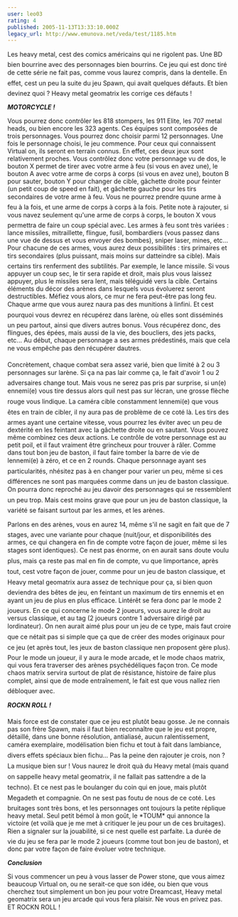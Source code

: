 ```yaml
---
user: leo03
rating: 4
published: 2005-11-13T13:33:10.000Z
legacy_url: http://www.emunova.net/veda/test/1185.htm
---
```

Les heavy metal, cest des comics américains qui ne rigolent pas. Une BD bien bourrine avec des personnages bien bourrins. Ce jeu qui est donc tiré de cette série ne fait pas, comme vous laurez compris, dans la dentelle. En effet, cest un peu la suite du jeu Spawn, qui avait quelques défauts. Et bien devinez quoi ? Heavy metal geomatrix les corrige ces défauts !  

  

**_MOTORCYCLE !_**  

Vous pourrez donc contrôler les 818 stompers, les 911 Elite, les 707 metal heads, ou bien encore les 323 agents. Ces équipes sont composées de trois personnages. Vous pourrez donc choisir parmi 12 personnages. Une fois le personnage choisi, le jeu commence. Pour ceux qui connaissent Virtual on, ils seront en terrain connus. En effet, ces deux jeux sont relativement proches. Vous contrôlez donc votre personnage vu de dos, le bouton X permet de tirer avec votre arme à feu (si vous en avez une), le bouton A avec votre arme de corps à corps (si vous en avez une), bouton B pour sauter, bouton Y pour changer de cible, gâchette droite pour feinter (un petit coup de speed en fait), et gâchette gauche pour les tirs secondaires de votre arme à feu. Vous ne pourrez prendre quune arme à feu à la fois, et une arme de corps à corps à la fois. Petite note à rajouter, si vous navez seulement qu'une arme de corps à corps, le bouton X vous permettra de faire un coup spécial avec. Les armes à feu sont très variées : lance missiles, mitraillette, flingue, fusil, bombardiers (vous passez dans une vue de dessus et vous envoyer des bombes), sniper laser, mines, etc... Pour chacune de ces armes, vous aurez deux possibilités : tirs primaires et tirs secondaires (plus puissant, mais moins sur datteindre sa cible). Mais certains tirs renferment des subtilités. Par exemple, le lance missile. Si vous appuyer un coup sec, le tir sera rapide et droit, mais plus vous laissez appuyer, plus le missiles sera lent, mais téléguidé vers la cible. Certains éléments du décor des arènes dans lesquels vous évoluerez seront destructibles. Méfiez vous alors, ce mur ne fera peut-être pas long feu. Chaque arme que vous aurez naura pas des munitions à linfini. Et cest pourquoi vous devrez en récupérez dans larène, où elles sont disséminés un peu partout, ainsi que divers autres bonus. Vous récupérez donc, des flingues, des épées, mais aussi de la vie, des boucliers, des jets packs, etc... Au début, chaque personnage a ses armes prédestinés, mais que cela ne vous empêche pas den récupérer dautres.  

  

Concrètement, chaque combat sera assez varié, bien que limité à 2 ou 3 personnages sur larène. Si ça na pas lair comme ça, le fait d'avoir 1 ou 2 adversaires change tout. Mais vous ne serez pas pris par surprise, si un(e) ennemi(e) vous tire dessus alors quil nest pas sur lécran, une grosse flèche rouge vous lindique. La caméra cible constamment lennemi(e) que vous êtes en train de cibler, il ny aura pas de problème de ce coté là. Les tirs des armes ayant une certaine vitesse, vous pourrez les éviter avec un peu de dextérité en les feintant avec la gâchette droite ou en sautant. Vous pouvez même combinez ces deux actions. Le contrôle de votre personnage est au petit poil, et il faut vraiment être grincheux pour trouver à râler. Comme dans tout bon jeu de baston, il faut faire tomber la barre de vie de lennemi(e) à zéro, et ce en 2 rounds. Chaque personnage ayant ses particularités, nhésitez pas à en changer pour varier un peu, même si ces différences ne sont pas marquées comme dans un jeu de baston classique. On pourra donc reproché au jeu davoir des personnages qui se ressemblent un peu trop. Mais cest moins grave que pour un jeu de baston classique, la variété se faisant surtout par les armes, et les arènes.  

  

Parlons en des arènes, vous en aurez 14, même s'il ne sagit en fait que de 7 stages, avec une variante pour chaque (nuit/jour, et disponibilités des armes, ce qui changera en fin de compte votre façon de jouer, même si les stages sont identiques). Ce nest pas énorme, on en aurait sans doute voulu plus, mais ça reste pas mal en fin de compte, vu que limportance, après tout, cest votre façon de jouer, comme pour un jeu de baston classique, et Heavy metal geomatrix aura assez de technique pour ça, si bien quon deviendra des bêtes de jeu, en feintant un maximum de tirs ennemis et en ayant un jeu de plus en plus efficace. Lintérêt se fera donc par le mode 2 joueurs. En ce qui concerne le mode 2 joueurs, vous aurez le droit au versus classique, et au tag (2 joueurs contre 1 adversaire dirigé par lordinateur). On nen aurait aimé plus pour un jeu de ce type, mais faut croire que ce nétait pas si simple que ça que de créer des modes originaux pour ce jeu (et après tout, les jeux de baston classique nen proposent gère plus). Pour le mode un joueur, il y aura le mode arcade, et le mode chaos matrix, qui vous fera traverser des arènes psychédéliques façon tron. Ce mode chaos matrix servira surtout de plat de résistance, histoire de faire plus complet, ainsi que de mode entraînement, le fait est que vous nallez rien débloquer avec.  

  

**_ROCKN ROLL !_**  

Mais force est de constater que ce jeu est plutôt beau gosse. Je ne connais pas son frère Spawn, mais il faut bien reconnaître que le jeu est propre, détaillé, dans une bonne résolution, antialiasé, aucun ralentissement, caméra exemplaire, modélisation bien fichu et tout à fait dans lambiance, divers effets spéciaux bien fichu... Pas la peine den rajouter je crois, non ? La musique bien sur ! Vous naurez le droit quà du Heavy metal (mais quand on sappelle heavy metal geomatrix, il ne fallait pas sattendre a de la techno). Et ce nest pas le boulanger du coin qui en joue, mais plutôt Megadeth et compagnie. On ne sest pas foutu de nous de ce coté. Les bruitages sont très bons, et les personnages ont toujours la petite réplique heavy metal. Seul petit bémol à mon goût, le \*TOUM\* qui annonce la victoire (et voilà que je me met à critiquer le jeu pour un de ces bruitages). Rien a signaler sur la jouabilité, si ce nest quelle est parfaite. La durée de vie du jeu se fera par le mode 2 joueurs (comme tout bon jeu de baston), et donc par votre façon de faire évoluer votre technique.  

  

**_Conclusion_**  

Si vous commencer un peu à vous lasser de Power stone, que vous aimez beaucoup Virtual on, ou ne serait-ce que son idée, ou bien que vous cherchez tout simplement un bon jeu pour votre Dreamcast, Heavy metal geomatrix sera un jeu arcade qui vous fera plaisir. Ne vous en privez pas. ET ROCKN ROLL !